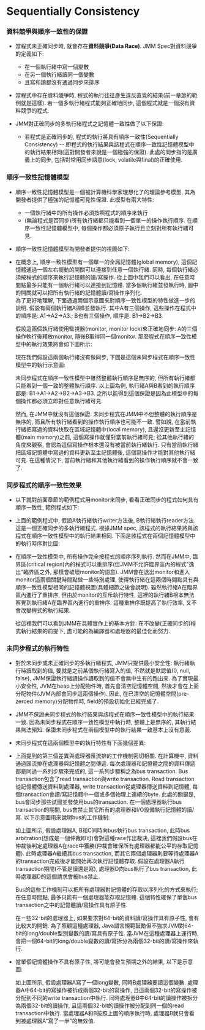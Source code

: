 # Sequentially Consistency

### 資料競爭與順序一致性的保證

* 當程式未正確同步時, 就會存在**資料競爭\(Data Race\)**. JMM Spec對資料競爭的定義如下:

  * 在一個執行緒中寫一個變數
  * 在另一個執行緒讀同一個變數
  * 且寫和讀都沒有通過同步來排序

* 當程式中存在資料競爭時, 程式的執行往往產生違反直覺的結果\(前一章節的範例就是這樣\). 若一個多執行緒程式能夠正確地同步, 這個程式就是一個沒有資料競爭的程式.

* JMM對正確同步的多執行緒程式之記憶體一致性做了以下保證:

  * 若程式是正確同步的, 程式的執行將具有順序一致性\(Sequentially Consistency\) -- 即程式的執行結果與該程式在順序一致性記憶體模型中的執行結果相同\(這對開發者來說是一個極強的保證\). 此處的同步指的是廣義上的同步, 包括對常用同步語意\(lock, volatile與final\)的正確使用.

###  順序一致性記憶體模型

* 順序一致性記憶體模型是一個被計算機科學家理想化了的理論參考模型, 其為開發者提供了極強的記憶體可見性保證. 此模型有兩大特性:
  * 一個執行緒中的所有操作必須按照程式的順序來執行
  * \(無論程式是否同步\)所有執行緒都只能看到一個單一的操作執行順序. 在順序一致性記憶體模型中, 每個操作都必須原子執行且立刻對所有執行緒可見.

* 順序一致性記憶體模型為開發者提供的視圖如下:



* 在概念上, 順序一致性模型有一個單一的全局記憶體\(global memory\), 這個記憶體通過一個左右擺動的開關可以連接到任意一個執行緒. 同時, 每個執行緒必須按程式的順序來執行記憶體的讀/寫操作. 從上圖中我們可以看出, 在任意時間點最多只能有一個執行緒可以連接到記憶體. 當多個執行緒並發執行時, 圖中的開關就可以把所有執行緒的記憶體讀/寫操作序列化.  
  為了更好地理解, 下面通過兩個示意圖來對順序一致性模型的特性做進一步的說明. 假設有兩個執行緒A與B並發執行. 其中A有三個操作, 這些操作在程式中的順序是: A1-&gt;A2-&gt;A3.; B也有三個操作, 順序是: B1-&gt;B2-&gt;B3.

  假設這兩個執行緒使用監視器\(monitor, monitor lock\)來正確地同步: A的三個操作執行後釋放monitor, 隨後B取得同一個monitor. 那麼程式在順序一致性模型中的執行效果將會如下圖所示:

  現在我們假設這兩個執行緒沒有做同步, 下圖是這個未同步程式在順序一致性模型中的執行示意圖:

  未同步程式在順序一致性模型中雖然整體執行順序是無序的, 但所有執行緒都只能看到一個一致的整體執行順序. 以上圖為例, 執行緒A與B看到的執行順序都是: B1-&gt;A1-&gt;A2-&gt;B2-&gt;A3-&gt;B3. 之所以能得到這個保證是因為此模型中的每個操作都必須立即對任意執行緒可見.

  然而, 在JMM中就沒有這個保證. 未同步程式在JMM中不但整體的執行順序是無序的, 而且所有執行緒看到的操作執行順序也可能不一致. 譬如說, 在當前執行緒把寫過的資料快取在區域記憶體中\(local memory\), 且還沒更新至主記憶體\(main memory\)之前, 這個寫操作就僅對當前執行緒可見; 從其他執行緒的角度來觀察, 會認為這個寫操作根本還沒有被當前執行緒執行. 只有當前執行緒把區域記憶體中寫過的資料更新至主記憶體後, 這個寫操作才能對其他執行緒可見. 在這種情況下, 當前執行緒和其他執行緒看到的操作執行順序就不會一致了.

###  同步程式的順序一致性效果

* 以下就對前面章節的範例程式用monitor來同步, 看看正確同步的程式如何具有順序一致性, 範例程式如下:
* 上面的範例程式中, 假設A執行緒執行writer方法後, B執行緒執行reader方法. 這是一個正確同步的多執行緒程式. 根據JMM spec, 該程式的執行結果將與該程式在順序一致性模型中的執行結果相同. 下面是該程式在兩個記憶體模型中的執行時序對比圖:
* 在順序一致性模型中, 所有操作完全按程式的順序序列執行. 然而在JMM中, 臨界區\(critical region\)內的程式可以重排序\(但JMM不允許臨界區內的程式"逸出"臨界區之外, 那樣會破壞monitor的語意\). JMM會在退出monitor和進入monitor這兩個關鍵時間點做一些特別處理, 使得執行緒在這兩個時間點具有與順序一致性模型相同的記憶體視圖\(具體細節之後會說明\). 雖然執行緒A在臨界區內進行了重排序, 但由於monitor的互斥執行特性, 這裡的執行緒B根本無法察覺到執行緒A在臨界區內進行的重排序. 這種重排序既提高了執行效率, 又不會改變程式的執行結果.

  從這裡我們可以看到JMM在具體實作上的基本方針: 在不改變\(正確同步的\)程式執行結果的前提下, 盡可能的為編譯器和處理器的最佳化而努力.

###  未同步程式的執行特性

*  對於未同步或未正確同步的多執行緒程式, JMM只提供最小安全性: 執行緒執行時讀取到的值, 要就是之前某個執行緒寫入的值, 不然就是默認值\(0, null, false\), JMM保證執行緒讀操作讀取到的值不會無中生有的跑出來. 為了實現最小安全性, JVM在heap上分配物件時, 首先會清空記憶體空間, 然後才會在上面分配物件\(JVM內部會同步這兩個操作\). 因此, 在已清空的記憶體空間\(pre-zeroed memory\)分配物件時, field的預設初始化已經完成了.
* JMM不保證未同步程式的執行結果與該程式在順序一致性模型中的執行結果一致. 因為未同步程式在順序一致性模型中執行時, 整體上是無序的, 其執行結果無法預知. 保證未同步程式在兩個模型中的執行結果一致基本上沒有意義.
* 未同步程式在這兩個模型中的執行特性有下面幾個差異:
* 上面提到的第三個差異與處理器匯流排的工作機制密切相關. 在計算機中, 資料通過匯流排在處理器與記憶體之間傳遞. 每次處理器和記憶體之間的資料傳遞都是同過一系列步驟來完成的, 這一系列步驟稱之為bus transaction. Bus transaction包含了read transaction與write transaction. Read transaction從記憶體傳送資料到處理器, write transaction從處理器傳送資料到記憶體, 每個transaction會讀/寫記憶體中一個或多個物理上連續的byte. 此處的關鍵是, bus會同步那些試圖並發使用bus的transaction. 在一個處理器執行bus transaction的期間, bus會禁止其它所有的處理器和I/O設備執行記憶體的讀/寫. 以下示意圖用來說明bus的工作機制:

  如上圖所示, 假設處理器A, B和C同時向bus執行bus transaction, 此時bus arbitration\(想成是一個仲裁即可\)會對這種race作出裁決, 這裡我們假設bus在仲裁後判定處理器A在race中獲勝\(仲裁會確保所有處理器都能公平的存取記憶體\). 此時處理器A繼續其bus transaction, 而其它兩個處理器則要等待處理器A的transaction完成後才能開始再次執行記憶體存取. 假設在處理器A執行transaction期間\(不管是讀還是寫\), 處理器D向bus執行了bus transaction, 此時處理器D的這個請求會被bus禁止.

  Bus的這些工作機制可以把所有處理器對記憶體的存取以序列化的方式來執行; 在任意時間點, 最多只能有一個處理器能存取記憶體. 這個特性確保了單個bus transaction之中的記憶體讀/寫操作具有原子性.

  在ㄧ些32-bit的處理器上, 如果要求對64-bit的資料讀/寫操作具有原子性, 會有比較大的開銷. 為了照顧這種處理器, Java語言規範鼓勵但不強求JVM對64-bit的long/double型別變數的讀/寫具有原子性. 當JVM在這種處理器上運行時, 會把一個64-bit的long/double變數的讀/寫拆分為兩個32-bit的讀/寫操作來執行.

* 當單個記憶體操作不具有原子性, 將可能會發生預期之外的結果, 以下是示意圖:

  如上圖所示, 假設處理器A寫了一個long變數, 同時B處理器要讀這個變數. 處理器A中64-bit的寫操作被拆成兩個32-bit的寫操作, 且這兩個32-bit的寫操作被分配到不同的write transaction中執行. 同時處理器B中64-bit的讀操作被拆分為兩個32-bit的讀操作, 且這兩個32-bit的讀操作被分配到同一個的read transaction中執行. 當處理器A和B按照上圖的順序執行時, 處理器B就只會看到被處理器A"寫了一半"的無效值.



